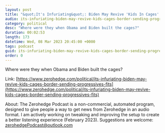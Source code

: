 ```yaml
---
layout: post
title: "&quot;It's Infuriating&quot;: Biden May Revive 'Kids In Cages' At Border, Sending Progressives Into Fits"
audio: its-infuriating-biden-may-revive-kids-cages-border-sending-progressives-fits-0
category: political
desc: "Where were they when Obama and Biden built the cages?"
duration: 00:02:53
length: 173
datetime: Wed, 08 Mar 2023 20:45:00 +0000
tags: podcast
guid: its-infuriating-biden-may-revive-kids-cages-border-sending-progressives-fits-0
order: 0
---
```

Where were they when Obama and Biden built the cages?

Link: [https://www.zerohedge.com/political/its-infuriating-biden-may-revive-kids-cages-border-sending-progressives-fits](https://www.zerohedge.com/political/its-infuriating-biden-may-revive-kids-cages-border-sending-progressives-fits)

About: The Zerohedge Podcast is a non-commercial, automated program, designed to give people a way to get news from Zerohedge in an audio format.  I am actively working on tweaking and improving the setup to create a better listening experience (February 2023).  Suggestions are welcome: [zerohedgePodcast@outlook.com](mailto:zerohedgePodcast@outlook.com)